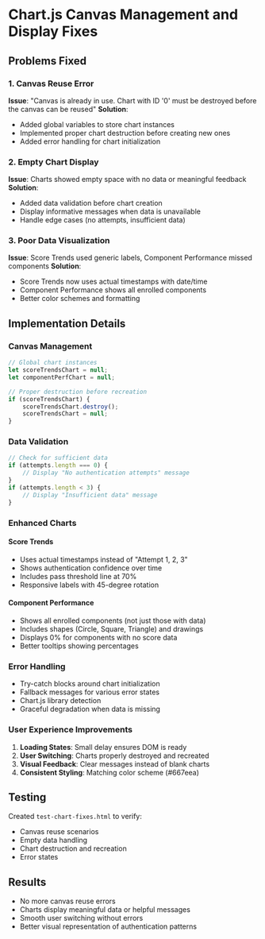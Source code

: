 # Chart.js Canvas Management and Display Fixes

## Problems Fixed

### 1. Canvas Reuse Error
**Issue**: "Canvas is already in use. Chart with ID '0' must be destroyed before the canvas can be reused"
**Solution**: 
- Added global variables to store chart instances
- Implemented proper chart destruction before creating new ones
- Added error handling for chart initialization

### 2. Empty Chart Display
**Issue**: Charts showed empty space with no data or meaningful feedback
**Solution**:
- Added data validation before chart creation
- Display informative messages when data is unavailable
- Handle edge cases (no attempts, insufficient data)

### 3. Poor Data Visualization
**Issue**: Score Trends used generic labels, Component Performance missed components
**Solution**:
- Score Trends now uses actual timestamps with date/time
- Component Performance shows all enrolled components
- Better color schemes and formatting

## Implementation Details

### Canvas Management
```javascript
// Global chart instances
let scoreTrendsChart = null;
let componentPerfChart = null;

// Proper destruction before recreation
if (scoreTrendsChart) {
    scoreTrendsChart.destroy();
    scoreTrendsChart = null;
}
```

### Data Validation
```javascript
// Check for sufficient data
if (attempts.length === 0) {
    // Display "No authentication attempts" message
}
if (attempts.length < 3) {
    // Display "Insufficient data" message
}
```

### Enhanced Charts

#### Score Trends
- Uses actual timestamps instead of "Attempt 1, 2, 3"
- Shows authentication confidence over time
- Includes pass threshold line at 70%
- Responsive labels with 45-degree rotation

#### Component Performance
- Shows all enrolled components (not just those with data)
- Includes shapes (Circle, Square, Triangle) and drawings
- Displays 0% for components with no score data
- Better tooltips showing percentages

### Error Handling
- Try-catch blocks around chart initialization
- Fallback messages for various error states
- Chart.js library detection
- Graceful degradation when data is missing

### User Experience Improvements
1. **Loading States**: Small delay ensures DOM is ready
2. **User Switching**: Charts properly destroyed and recreated
3. **Visual Feedback**: Clear messages instead of blank charts
4. **Consistent Styling**: Matching color scheme (#667eea)

## Testing
Created `test-chart-fixes.html` to verify:
- Canvas reuse scenarios
- Empty data handling
- Chart destruction and recreation
- Error states

## Results
- No more canvas reuse errors
- Charts display meaningful data or helpful messages
- Smooth user switching without errors
- Better visual representation of authentication patterns